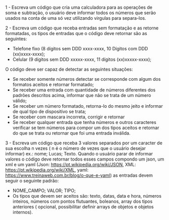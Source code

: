 1 - Escreva um código que cria uma calculadora para as operações de soma e subtração, o usuário deve informar todos os números que serão usados na conta de uma só vez utilizando virgulas para separa-los.

2 - Escreva um código que receba entradas sem formatação e as retorne formatadas, os tipos de entradas que o código deve retornar são as seguintes:
  * Telefone fixo (8 dígitos sem DDD xxxx-xxxx, 10 Dígitos com DDD (xx)xxxx-xxxx);
  * Celular (9 dígitos sem DDD xxxxx-xxxx, 11 dígitos (xx)xxxxx-xxxx);

O código deve ser capaz de detectar as seguintes situações:

  * Se receber somente números detectar se corresponde com algum dos formatos aceitos e retornar formatado;
  * Se receber uma entrada com quantidade de números diferentes dos padrões descritos acima, informar que não se trata de um número válido;
  * Se receber um número formatado, retorna-lo do mesmo jeito e informar de qual tipo de dispositivo se trata;
  * Se receber com mascara incorreta, corrigir e retornar
  * Se receber qualquer entrada que tenha números e outros caracteres verificar se tem números para compor um dos tipos aceitos e retornar do que se trata ou retornar que foi uma entrada inválida. 

3 - Escreva um código que receba 3 valores separados por um caracter de sua escolha n vezes ( n é o número de vezes que o usuário desejar informar) ex.: nome; Lucas; Texto. Quando o usuário parar de informar valores o código deve retornar todos esses campos compondo um json, um xml e um yaml (Json: https://pt.wikipedia.org/wiki/JSON, XML: https://pt.wikipedia.org/wiki/XML, yaml: https://www.treinaweb.com.br/blog/o-que-e-yaml) as entradas devem seguir o seguinte padrão:
  * NOME_CAMPO; VALOR; TIPO;
  * Os tipos que devem ser aceitos são: texto, datas, data e hora, números inteiros, números com pontos flutuantes, boleanos, array dos tipos anteriores ( opcional, possibilitar definir arrays de objetos e objetos internos).
